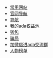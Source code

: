 
<!--
* 元宇宙

  * [pavia](./docs/介绍.md)


* NFT

  * [boss cat](./docs/介绍.md)
  
* Defi

  * [sundaeswap](./docs/介绍.md)
  
* Coin

* 

-->

* [常用网站](./docs/常用网站.md)
* [官网导航](./docs/官网导航.md)
* [导航](./docs/导航.md)
* [我的ada权益池](./docs/我的权益池.md)
* [钱包](./docs/钱包.md)
* [骗局](./docs/骗局.md)
* [加微信进ada交流群](./docs/介绍.md)
* [人物榜单](./docs/Cardano中文风云人物榜.md)





  


